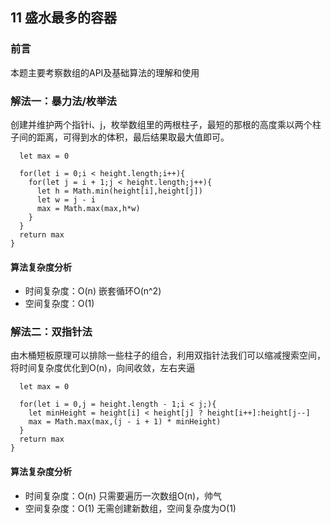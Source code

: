 ## 11 盛水最多的容器

### 前言
本题主要考察数组的API及基础算法的理解和使用


### 解法一：暴力法/枚举法
创建并维护两个指针i、j，枚举数组里的两根柱子，最短的那根的高度乘以两个柱子间的距离，可得到水的体积，最后结果取最大值即可。

```var maxArea = function (height) {
  let max = 0

  for(let i = 0;i < height.length;i++){
    for(let j = i + 1;j < height.length;j++){
      let h = Math.min(height[i],height[j])
      let w = j - i
      max = Math.max(max,h*w)
    }
  }
  return max
}
```

#### 算法复杂度分析
- 时间复杂度：O(n) 嵌套循环O(n^2)
- 空间复杂度：O(1) 
&nbsp;
### 解法二：双指针法
由木桶短板原理可以排除一些柱子的组合，利用双指针法我们可以缩减搜索空间，将时间复杂度优化到O(n)，向间收敛，左右夹逼
```var maxArea = function (height) {
  let max = 0

  for(let i = 0,j = height.length - 1;i < j;){
    let minHeight = height[i] < height[j] ? height[i++]:height[j--]
    max = Math.max(max,(j - i + 1) * minHeight)
  }
  return max
}
```

#### 算法复杂度分析
- 时间复杂度：O(n) 只需要遍历一次数组O(n)，帅气
- 空间复杂度：O(1) 无需创建新数组，空间复杂度为O(1)
&nbsp;